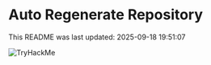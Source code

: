 # Auto Regenerate Repository

This README was last updated: 2025-09-18 19:51:07

 ![TryHackMe](https://tryhackme.com/badge/533634)